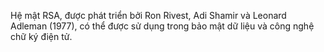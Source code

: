 
<!-- Hệ mật RSA -->

<!-- Lịch sử -->

Hệ mật RSA, được phát triển bởi Ron Rivest, Adi Shamir và Leonard Adleman (1977), có thể được sử dụng trong bảo mật dữ liệu và công nghệ chữ ký điện tử.

<!-- Ý tưởng -->
<!-- Bảo mật của RSA dựa trên giả thuyết không có các thuật toán đủ nhanh để khai triển luỹ thừa một số. Qui trình áp dụng RSA gồm hai bước: -->

<!-- Lựa chọn (sinh) cặp khóa công khai và khóa bí mật -->

<!-- Thực hiện thuật toán mã hoá và thuật toán giải mã -->

<!--! Mô tả hệ mật -->

<!--! Bảng chữ cái -->

<!--! Sinh cặp khóa công khai  và bí mật -->

<!--! Ví dụ: -->

<!-- code? -->

​


<!--! Áp dụng hệ mật RSA -->
